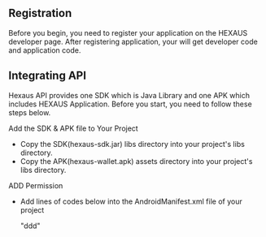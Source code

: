 <h2>Registration</h2>
Before you begin, you need to register your application on the HEXAUS developer page. 
After registering application, your will get developer code and application code.



<h2>Integrating API</h2>
Hexaus API provides one SDK which is Java Library and one APK which includes HEXAUS Application.
Before you start, you need to follow these steps below.

Add the SDK & APK file to Your Project
- Copy the SDK(hexaus-sdk.jar) libs directory into your project's libs directory.
- Copy the APK(hexaus-wallet.apk) assets directory into your project's libs directory.

ADD Permission
- Add lines of codes below into the AndroidManifest.xml file of your project 

  "ddd"
  <uses-permission android:name="android.permission.WRITE_EXTERNAL_STORAGE" />
  <uses-permission android:name="android.permission.INTERNET" />
  <uses-permission android:name="android.permission.READ_PHONE_STATE" />
  
